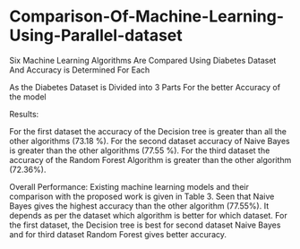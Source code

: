 # Comparison-Of-Machine-Learning-Using-Parallel-dataset
Six Machine Learning Algorithms Are Compared Using Diabetes Dataset And Accuracy is Determined For Each

As the Diabetes Dataset is Divided into 3 Parts For the better Accuracy of the model 

Results:

For the first dataset the accuracy of the Decision tree is greater than all the other algorithms (73.18 %). For the second dataset accuracy of Naive Bayes is greater than the other algorithms (77.55 %). For the third dataset the accuracy of the Random Forest Algorithm is greater than the other algorithm (72.36%).

Overall Performance:
Existing machine learning models and their comparison with the proposed work is given in Table 3. Seen that Naive Bayes gives the highest accuracy than the other algorithm (77.55%). It depends as per the dataset which algorithm is better for which dataset. For the first dataset, the Decision tree is best for second dataset Naive Bayes and for third dataset Random Forest gives better accuracy.
